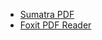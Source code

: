 * [Sumatra PDF](http://www.sumatrapdfreader.org/free-pdf-reader.html)
* [Foxit PDF Reader](https://www.foxitsoftware.com/)
